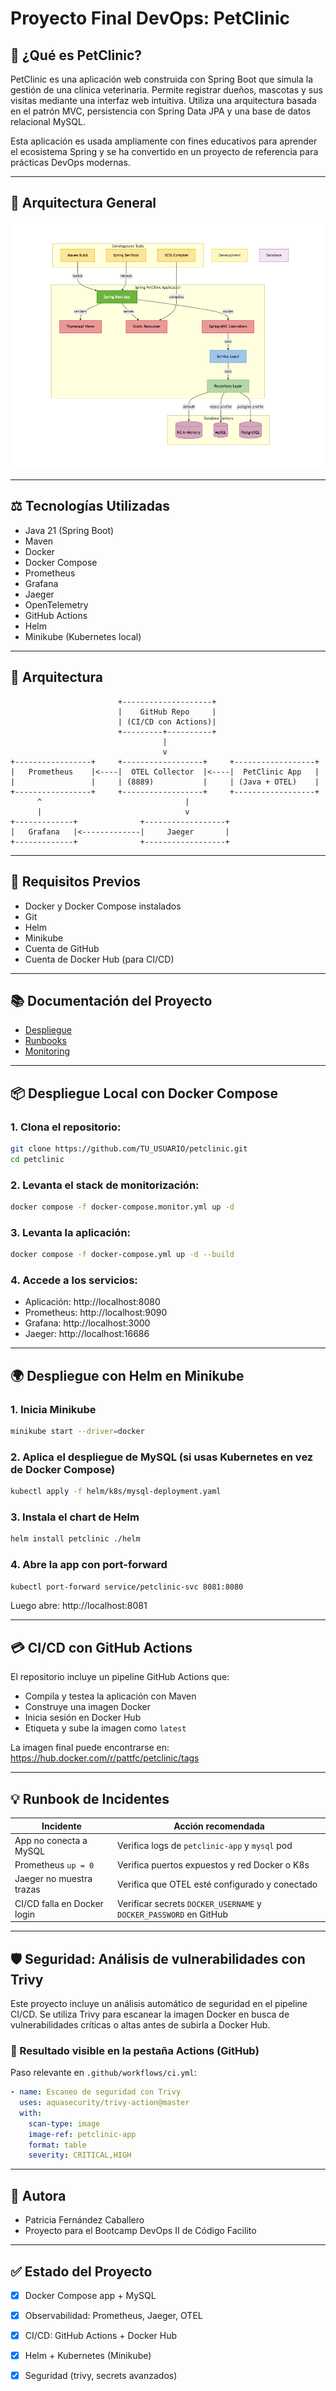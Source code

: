 # Proyecto Final DevOps: PetClinic

## 📄 ¿Qué es PetClinic?

PetClinic es una aplicación web construida con Spring Boot que simula la gestión de una clínica veterinaria. Permite registrar dueños, mascotas y sus visitas mediante una interfaz web intuitiva. Utiliza una arquitectura basada en el patrón MVC, persistencia con Spring Data JPA y una base de datos relacional MySQL.

Esta aplicación es usada ampliamente con fines educativos para aprender el ecosistema Spring y se ha convertido en un proyecto de referencia para prácticas DevOps modernas.

---

## 🧱 Arquitectura General

![Arquitectura del proyecto](./docs/images/diagrama.png)

---
## ⚖️ Tecnologías Utilizadas
- Java 21 (Spring Boot)
- Maven
- Docker
- Docker Compose
- Prometheus
- Grafana
- Jaeger
- OpenTelemetry
- GitHub Actions
- Helm
- Minikube (Kubernetes local)

---

## 🔄 Arquitectura

```
                        +--------------------+
                        |    GitHub Repo     |
                        | (CI/CD con Actions)|
                        +---------+----------+
                                  |
                                  v
+-----------------+     +------------------+     +------------------+
|   Prometheus    |<----|  OTEL Collector  |<----|  PetClinic App   |
|                 |     | (8889)           |     | (Java + OTEL)    |
+-----------------+     +------------------+     +------------------+
      ^                                |
      |                                v
+-------------+              +------------------+
|   Grafana   |<-------------|     Jaeger       |
+-------------+              +------------------+
```

---

## 📅 Requisitos Previos
- Docker y Docker Compose instalados
- Git
- Helm
- Minikube
- Cuenta de GitHub
- Cuenta de Docker Hub (para CI/CD)


---

## 📚 Documentación del Proyecto
- [Despliegue](./docs/01-deploy.md)
- [Runbooks](./docs/02-runbook.md)
- [Monitoring](./docs/03-monitoring.md)

---

## 📦 Despliegue Local con Docker Compose

### 1. Clona el repositorio:
```bash
git clone https://github.com/TU_USUARIO/petclinic.git
cd petclinic
```

### 2. Levanta el stack de monitorización:
```bash
docker compose -f docker-compose.monitor.yml up -d
```

### 3. Levanta la aplicación:
```bash
docker compose -f docker-compose.yml up -d --build
```

### 4. Accede a los servicios:
- Aplicación: http://localhost:8080
- Prometheus: http://localhost:9090
- Grafana: http://localhost:3000
- Jaeger: http://localhost:16686

---

## 🌍 Despliegue con Helm en Minikube

### 1. Inicia Minikube
```bash
minikube start --driver=docker
```

### 2. Aplica el despliegue de MySQL (si usas Kubernetes en vez de Docker Compose)
```bash
kubectl apply -f helm/k8s/mysql-deployment.yaml
```

### 3. Instala el chart de Helm
```bash
helm install petclinic ./helm
```

### 4. Abre la app con port-forward
```bash
kubectl port-forward service/petclinic-svc 8081:8080
```
Luego abre: http://localhost:8081

---

## 💳 CI/CD con GitHub Actions

El repositorio incluye un pipeline GitHub Actions que:
- Compila y testea la aplicación con Maven
- Construye una imagen Docker
- Inicia sesión en Docker Hub
- Etiqueta y sube la imagen como `latest`

La imagen final puede encontrarse en: https://hub.docker.com/r/pattfc/petclinic/tags

---

## 💡 Runbook de Incidentes

| Incidente                          | Acción recomendada                              |
|-----------------------------------|--------------------------------------------------|
| App no conecta a MySQL            | Verifica logs de `petclinic-app` y `mysql` pod   |
| Prometheus `up = 0`               | Verifica puertos expuestos y red Docker o K8s    |
| Jaeger no muestra trazas          | Verifica que OTEL esté configurado y conectado   |
| CI/CD falla en Docker login       | Verificar secrets `DOCKER_USERNAME` y `DOCKER_PASSWORD` en GitHub |

---

## 🛡️ Seguridad: Análisis de vulnerabilidades con Trivy

Este proyecto incluye un análisis automático de seguridad en el pipeline CI/CD. Se utiliza Trivy para escanear la imagen Docker en busca de vulnerabilidades críticas o altas antes de subirla a Docker Hub.

### 📄 Resultado visible en la pestaña Actions (GitHub)

Paso relevante en `.github/workflows/ci.yml`:

```yaml
- name: Escaneo de seguridad con Trivy
  uses: aquasecurity/trivy-action@master
  with:
    scan-type: image
    image-ref: petclinic-app
    format: table
    severity: CRITICAL,HIGH
```

---

## 💼 Autora
- Patricia Fernández Caballero
- Proyecto para el Bootcamp DevOps II de Código Facilito

---

## ✅ Estado del Proyecto
- [x] Docker Compose app + MySQL
- [x] Observabilidad: Prometheus, Jaeger, OTEL
- [x] CI/CD: GitHub Actions + Docker Hub
- [x] Helm + Kubernetes (Minikube)
- [x] Seguridad (trivy, secrets avanzados)



